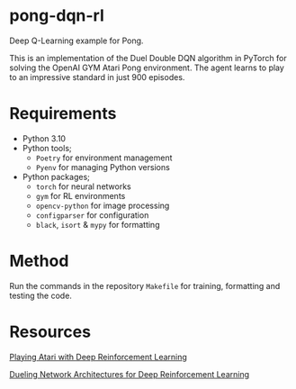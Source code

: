 # pong-dqn-rl
Deep Q-Learning example for Pong. 

This is an implementation of the Duel Double DQN algorithm in PyTorch for solving the OpenAI GYM Atari Pong environment. The agent learns to play to an impressive standard in just 900 episodes.

# Requirements

* Python 3.10
* Python tools;
    * `Poetry` for environment management
    * `Pyenv` for managing Python versions
* Python packages; 
    * `torch` for neural networks
    * `gym` for RL environments
    * `opencv-python` for image processing
    * `configparser` for configuration
    * `black`, `isort` & `mypy` for formatting

# Method
Run the commands in the repository `Makefile` for training, formatting and testing the code.

# Resources
[Playing Atari with Deep Reinforcement Learning](https://www.cs.toronto.edu/~vmnih/docs/dqn.pdf)

[Dueling Network Architectures for Deep Reinforcement Learning](https://arxiv.org/abs/1511.06581)